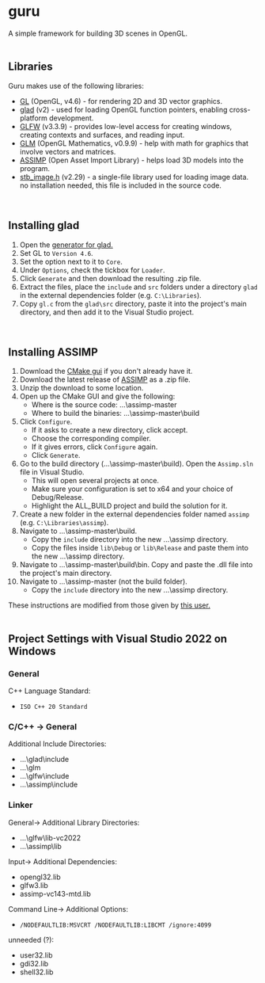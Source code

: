 # guru
A simple framework for building 3D scenes in OpenGL.
<br>
<br>
## Libraries
Guru makes use of the following libraries:
- [GL](https://www.opengl.org/) (OpenGL, v4.6) - for rendering 2D and 3D vector graphics.
- [glad](https://github.com/Dav1dde/glad) (v2) - used for loading OpenGL function pointers, enabling cross-platform development.
- [GLFW](https://github.com/glfw/glfw) (v3.3.9) - provides low-level access for creating windows, creating contexts and surfaces, and reading input.
- [GLM](https://github.com/g-truc/glm) (OpenGL Mathematics, v0.9.9) - help with math for graphics that involve vectors and matrices.
- [ASSIMP](https://github.com/assimp/assimp) (Open Asset Import Library) - helps load 3D models into the program.
- [stb_image.h](https://github.com/nothings/stb/blob/master/stb_image.h) (v2.29) - a single-file library used for loading image data. no installation needed, this file is included in the source code.
<br>

## Installing glad
1) Open the [generator for glad.](https://gen.glad.sh/)
2) Set GL to `Version 4.6`.
3) Set the option next to it to `Core`.
4) Under `Options`, check the tickbox for `Loader`.
5) Click `Generate` and then download the resulting .zip file.
6) Extract the files, place the `include` and `src` folders under a directory `glad` in the external dependencies folder (e.g. `C:\Libraries`).
7) Copy `gl.c` from the `glad\src` directory, paste it into the project's main directory, and then add it to the Visual Studio project.
<br>


## Installing ASSIMP
1) Download the [CMake gui](https://cmake.org/download) if you don't already have it.
2) Download the latest release of [ASSIMP](https://github.com/assimp/assimp) as a .zip file.
3) Unzip the download to some location.
4) Open up the CMake GUI and give the following:
   - Where is the source code: ...\assimp-master
   - Where to build the binaries: ...\assimp-master\build
5) Click `Configure`.
   - If it asks to create a new directory, click accept.
   - Choose the corresponding compiler.
   - If it gives errors, click `Configure` again.
   - Click `Generate`.
6) Go to the build directory (...\assimp-master\build). Open the `Assimp.sln` file in Visual Studio.
   - This will open several projects at once.
   - Make sure your configuration is set to x64 and your choice of Debug/Release.
   - Highlight the ALL_BUILD project and build the solution for it.
7) Create a new folder in the external dependencies folder named `assimp` (e.g. `C:\Libraries\assimp`).
8) Navigate to ...\assimp-master\build.
   - Copy the `include` directory into the new ...\assimp directory.
   - Copy the files inside `lib\Debug` or `lib\Release` and paste them into the new ...\assimp directory.
9) Navigate to ...\assimp-master\build\bin. Copy and paste the .dll file into the project's main directory.
10) Navigate to ...\assimp-master (not the build folder).
    - Copy the `include` directory into the new ...\assimp directory.

These instructions are modified from those given by [this user.](https://github.com/michaelg29/yt-tutorials/blob/master/CPP/OpenGL/install.md#open-asset-import-library-assimp)
<br>
<br>

## Project Settings with Visual Studio 2022 on Windows
### General
C++ Language Standard:
- `ISO C++ 20 Standard`

### C/C++ -> General
Additional Include Directories:
- ...\glad\include
- ...\glm
- ...\glfw\include
- ...\assimp\include

### Linker
General-> Additional Library Directories:
- ...\glfw\lib-vc2022
- ...\assimp\lib

Input-> Additional Dependencies:
- opengl32.lib
- glfw3.lib
- assimp-vc143-mtd.lib

Command Line-> Additional Options:
- `/NODEFAULTLIB:MSVCRT /NODEFAULTLIB:LIBCMT /ignore:4099`

unneeded (?):
- user32.lib
- gdi32.lib
- shell32.lib
